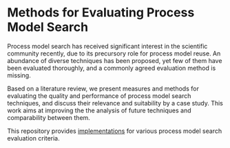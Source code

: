 Methods for Evaluating Process Model Search
==========

Process model search has received significant interest in the scientific community recently, due to its precursory role for process model reuse. An abundance of diverse techniques has been proposed, yet few of them have been evaluated thoroughly, and a commonly agreed evaluation method is missing.

Based on a literature review, we present measures and methods for evaluating the quality and performance of process model search techniques, and discuss their relevance and suitability by a case study. This work aims at improving the the analysis of future techniques and comparability between them.

This repository provides [implementations](https://github.com/mtkunze/evaluation/tree/master/src/de/uni_potsdam/hpi/bpt/search/evaluation) for various process model search evaluation criteria.
